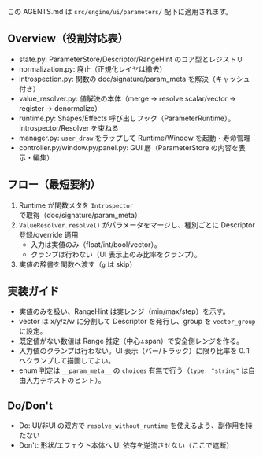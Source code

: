 この AGENTS.md は `src/engine/ui/parameters/` 配下に適用されます。

## Overview（役割対応表）
- state.py: ParameterStore/Descriptor/RangeHint のコア型とレジストリ
- normalization.py: 廃止（正規化レイヤは撤去）
- introspection.py: 関数の doc/signature/param_meta を解決（キャッシュ付き）
- value_resolver.py: 値解決の本体（merge → resolve scalar/vector → register → denormalize）
- runtime.py: Shapes/Effects 呼び出しフック（ParameterRuntime）。Introspector/Resolver を束ねる
- manager.py: `user_draw` をラップして Runtime/Window を起動・寿命管理
- controller.py/window.py/panel.py: GUI 層（ParameterStore の内容を表示・編集）

## フロー（最短要約）
1) Runtime が関数メタを `Introspector` で取得（doc/signature/param_meta）
2) `ValueResolver.resolve()` がパラメータをマージし、種別ごとに Descriptor 登録/override 適用
   - 入力は実値のみ（float/int/bool/vector）。
   - クランプは行わない（UI 表示上のみ比率をクランプ）。
3) 実値の辞書を関数へ渡す（`g` は skip）

## 実装ガイド
- 実値のみを扱い、RangeHint は実レンジ（min/max/step）を示す。
- vector は x/y/z/w に分割して Descriptor を発行し、group を `vector_group` に設定。
- 既定値がない数値は Range 推定（中心±span）で安全側レンジを作る。
- 入力値のクランプは行わない。UI 表示（バー/トラック）に限り比率を 0..1 へクランプして描画してよい。
- enum 判定は `__param_meta__` の `choices` 有無で行う（`type: "string"` は自由入力テキストのヒント）。

## Do/Don't
- Do: UI/非UI の双方で `resolve_without_runtime` を使えるよう、副作用を持たない
- Don't: 形状/エフェクト本体へ UI 依存を逆流させない（ここで遮断）
